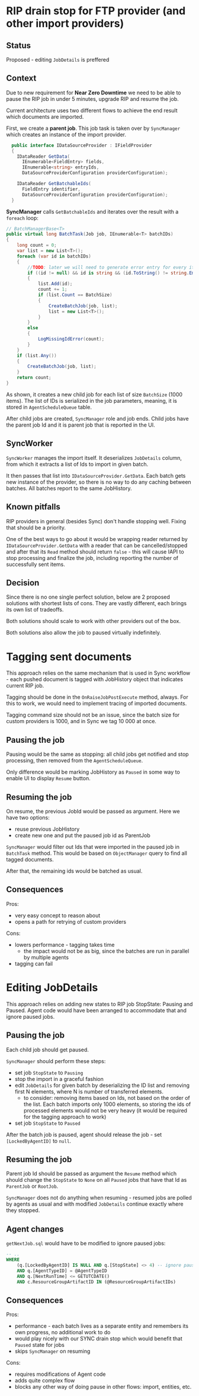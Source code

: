 # RIP drain stop for FTP provider (and other import providers)

## Status

Proposed - editing `JobDetails` is preffered

## Context

Due to new requirement for **Near Zero Downtime** we need to be able to pause the RIP job in under 5 minutes, upgrade RIP and resume the job.

Current architecture uses two different flows to achieve the end result which documents are imported.

First, we create a **parent job**. This job task is taken over by `SyncManager` which creates an instance of the import provider.

```cs
  public interface IDataSourceProvider : IFieldProvider
  {
    IDataReader GetData(
      IEnumerable<FieldEntry> fields,
      IEnumerable<string> entryIds,
      DataSourceProviderConfiguration providerConfiguration);

    IDataReader GetBatchableIds(
      FieldEntry identifier,
      DataSourceProviderConfiguration providerConfiguration);
  }
```

**SyncManager** calls `GetBatchableIds` and iterates over the result with a `foreach` loop:

```cs
// BatchManagerBase<T>
public virtual long BatchTask(Job job, IEnumerable<T> batchIDs)
{
    long count = 0;
    var list = new List<T>();
    foreach (var id in batchIDs)
    {
        //TODO: later we will need to generate error entry for every item we bypass
        if ((id != null) && id is string && (id.ToString() != string.Empty))
        {
            list.Add(id);
            count += 1;
            if (list.Count == BatchSize)
            {
                CreateBatchJob(job, list);
                list = new List<T>();
            }
        }
        else
        {
            LogMissingIdError(count);
        }
    }
    if (list.Any())
    {
        CreateBatchJob(job, list);
    }
    return count;
}
```

As shown, it creates a new child job for each list of size `BatchSize` (1000 items). The list of IDs is serialized in the job parameters, meaning, it is stored in `AgentScheduleQueue` table.

After child jobs are created, `SyncManager` role and job ends. Child jobs have the parent job Id and it is parent job that is reported in the UI.

## SyncWorker

`SyncWorker` manages the import itself. It deserializes `JobDetails` column, from which it extracts a list of Ids to import in given batch.

It then passes that list into `IDataSourceProvider.GetData`. Each batch gets new instance of the provider, so there is no way to do any caching between batches. All batches report to the same JobHistory.

## Known pitfalls

RIP providers in general (besides Sync) don't handle stopping well. Fixing that should be a priority.

One of the best ways to go about it would be wrapping reader returned by `IDataSourceProvider.GetData` with a reader that can be cancelled/stopped and after that its `Read` method should return `false` - this will cause IAPI to stop processing and finalize the job, including reporting the number of successfully sent items.

## Decision

Since there is no one single perfect solution, below are 2 proposed solutions with shortest lists of cons. They are vastly different, each brings its own list of tradeoffs.

Both solutions should scale to work with other providers out of the box.

Both solutions also allow the job to paused virtually indefinitely.

# Tagging sent documents

This approach relies on the same mechanism that is used in Sync workflow - each pushed document is tagged with JobHistory object that indicates current RIP job.

Tagging should be done in the `OnRaiseJobPostExecute` method, always. For this to work, we would need to implement tracing of imported documents.

Tagging command size should not be an issue, since the batch size for custom providers is 1000, and in Sync we tag 10 000 at once.

## Pausing the job

Pausing would be the same as stopping: all child jobs get notified and stop processing, then removed from the `AgentScheduleQueue`.

Only difference would be marking JobHistory as `Paused` in some way to enable UI to display `Resume` button.

## Resuming the job

On resume, the previous JobId would be passed as argument. Here we have two options:

- reuse previous JobHistory
- create new one and put the paused job id as ParentJob

`SyncManager` would filter out Ids that were imported in the paused job in `BatchTask` method. This would be based on `ObjectManager` query to find all tagged documents.

After that, the remaining ids would be batched as usual.

## Consequences

Pros:

- very easy concept to reason about
- opens a path for retrying of custom providers

Cons:

- lowers performance - tagging takes time
  - the impact would not be as big, since the batches are run in parallel by multiple agents
- tagging can fail

# Editing JobDetails

This approach relies on adding new states to RIP job StopState: Pausing and Paused. Agent code would have been arranged to accommodate that and ignore paused jobs.

## Pausing the job

Each child job should get paused.

`SyncManager` should perform these steps:

- set job `StopState` to `Pausing`
- stop the import in a graceful fashion
- edit `JobDetails` for given batch by deserializing the ID list and removing first N elements, where N is number of transferred elements.
  - to consider: removing items based on Ids, not based on the order of the list. Each batch imports only 1000 elements, so storing the ids of processed elements would not be very heavy (it would be required for the tagging approach to work)
- set job `StopState` to `Paused`

After the batch job is paused, agent should release the job - set `[LockedByAgentID]` to `null`.

## Resuming the job

Parent job Id should be passed as argument the `Resume` method which should change the `StopState` to `None` on all `Paused` jobs that have that Id as `ParentJob` or `RootJob`. 

`SyncManager` does not do anything when resuming - resumed jobs are polled by agents as usual and with modified `JobDetails` continue exactly where they stopped. 

## Agent changes

`getNextJob.sql` would have to be modified to ignore paused jobs:

```sql
-- ..
WHERE
    (q.[LockedByAgentID] IS NULL AND q.[StopState] <> 4) -- ignore paused jobs
    AND q.[AgentTypeID] = @AgentTypeID
    AND q.[NextRunTime] <= GETUTCDATE()
    AND c.ResourceGroupArtifactID IN (@ResourceGroupArtifactIDs)
```

## Consequences

Pros:

- performance - each batch lives as a separate entity and remembers its own progress, no additional work to do
- would play nicely with our SYNC drain stop which would benefit that `Paused` state for jobs
- skips `SyncManager` on resuming

Cons:

- requires modifications of Agent code
- adds quite complex flow
- blocks any other way of doing pause in other flows: import, entities, etc.
